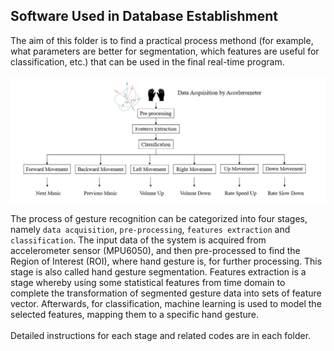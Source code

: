 Software Used in Database Establishment
--
The aim of this folder is to find a practical process methond (for example, what parameters are better for segmentation, which features are useful for classification, etc.) that can be used in the final real-time program. <br>
 <br>
 ![](https://github.com/Real-time-embedded10/Magic-Music-Player/blob/master/Software/Hand%20Gesture%20Recognition/Software%20Used%20in%20Database%20Establishment/Flowchart%20of%20Sensor-based%20Real-time%20Hand%20Gesture%20Recognition%20System.jpg)
 
The process of gesture recognition can be categorized into four stages, namely `data acquisition`, `pre-processing`, `features extraction` and `classification`. The input data of the system is acquired from accelerometer sensor (MPU6050), and then pre-processed to find the Region of Interest (ROI), where hand gesture is, for further processing. This stage is also called hand gesture segmentation. Features extraction is a stage whereby using some statistical features from time domain to complete the transformation of segmented gesture data into sets of feature vector. Afterwards, for classification, machine learning is used to model the selected features, mapping them to a specific hand gesture.<br>
 <br>
Detailed instructions for each stage and related codes are in each folder.<br>

